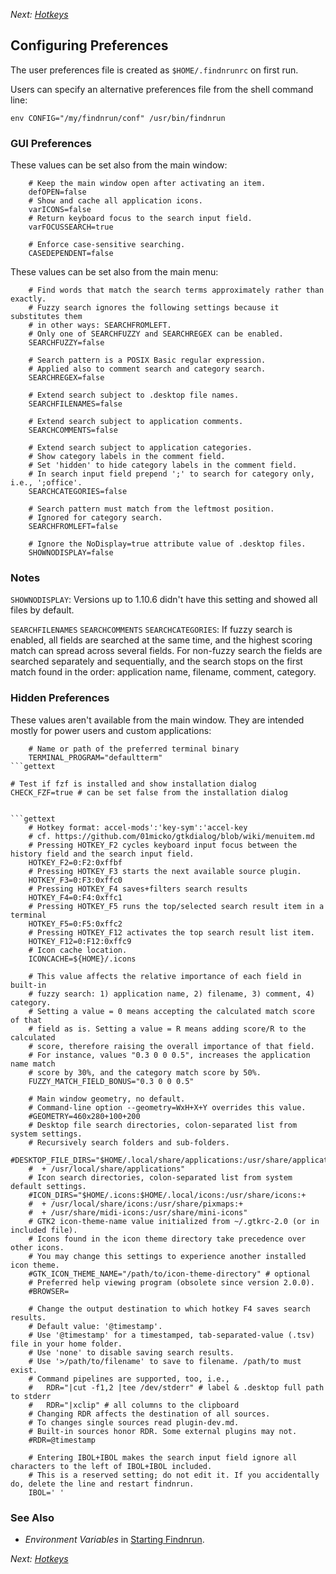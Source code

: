_Next: [Hotkeys](hotkey.md)_

## Configuring Preferences

The user preferences file is created as `$HOME/.findnrunrc` on first run.

Users can specify an alternative preferences file from the shell command
line:

    env CONFIG="/my/findnrun/conf" /usr/bin/findnrun

### GUI Preferences

These values can be set also from the main window:
```gettext
    # Keep the main window open after activating an item.
    defOPEN=false
    # Show and cache all application icons.
    varICONS=false
    # Return keyboard focus to the search input field.
    varFOCUSSEARCH=true
```
```gettext
    # Enforce case-sensitive searching.
    CASEDEPENDENT=false
```

These values can be set also from the main menu:
```gettext
    # Find words that match the search terms approximately rather than exactly.
    # Fuzzy search ignores the following settings because it substitutes them
    # in other ways: SEARCHFROMLEFT.
    # Only one of SEARCHFUZZY and SEARCHREGEX can be enabled.
    SEARCHFUZZY=false
```

```gettext
    # Search pattern is a POSIX Basic regular expression.
    # Applied also to comment search and category search.
    SEARCHREGEX=false
```

```gettext
    # Extend search subject to .desktop file names.
    SEARCHFILENAMES=false
```

```gettext
    # Extend search subject to application comments.
    SEARCHCOMMENTS=false
```

```gettext
    # Extend search subject to application categories.
    # Show category labels in the comment field.
    # Set 'hidden' to hide category labels in the comment field.
    # In search input field prepend ';' to search for category only, i.e., ';office'.
    SEARCHCATEGORIES=false
```

```gettext
    # Search pattern must match from the leftmost position.
    # Ignored for category search.
    SEARCHFROMLEFT=false
```

```gettext
    # Ignore the NoDisplay=true attribute value of .desktop files.
    SHOWNODISPLAY=false
```

### Notes

`SHOWNODISPLAY`: Versions up to 1.10.6 didn't have this setting and showed all
files by default.

`SEARCHFILENAMES` `SEARCHCOMMENTS` `SEARCHCATEGORIES`: If fuzzy search is
enabled, all fields are searched at the same time, and the highest scoring
match can spread across several fields. For non-fuzzy search the fields are
searched separately and sequentially, and the search stops on the first
match found in the order: application name, filename, comment, category.

### Hidden Preferences

These values aren't available from the main window. They are intended mostly for
power users and custom applications:
```gettext
    # Name or path of the preferred terminal binary
    TERMINAL_PROGRAM="defaultterm"
```gettext
```
    # Test if fzf is installed and show installation dialog
    CHECK_FZF=true # can be set false from the installation dialog
```

```gettext
    # Hotkey format: accel-mods':'key-sym':'accel-key
    # cf. https://github.com/01micko/gtkdialog/blob/wiki/menuitem.md
    # Pressing HOTKEY_F2 cycles keyboard input focus between the history field and the search input field.
    HOTKEY_F2=0:F2:0xffbf
    # Pressing HOTKEY_F3 starts the next available source plugin.
    HOTKEY_F3=0:F3:0xffc0
    # Pressing HOTKEY_F4 saves+filters search results
    HOTKEY_F4=0:F4:0xffc1
    # Pressing HOTKEY_F5 runs the top/selected search result item in a terminal
    HOTKEY_F5=0:F5:0xffc2
    # Pressing HOTKEY_F12 activates the top search result list item.
    HOTKEY_F12=0:F12:0xffc9
    # Icon cache location.
    ICONCACHE=${HOME}/.icons
```

```gettext
    # This value affects the relative importance of each field in built-in
    # fuzzy search: 1) application name, 2) filename, 3) comment, 4) category.
    # Setting a value = 0 means accepting the calculated match score of that
    # field as is. Setting a value = R means adding score/R to the calculated
    # score, therefore raising the overall importance of that field.
    # For instance, values "0.3 0 0 0.5", increases the application name match
    # score by 30%, and the category match score by 50%.
    FUZZY_MATCH_FIELD_BONUS="0.3 0 0 0.5"
```

```gettext
    # Main window geometry, no default.
    # Command-line option --geometry=WxH+X+Y overrides this value.
    #GEOMETRY=460x280+100+200
    # Desktop file search directories, colon-separated list from system settings.
    # Recursively search folders and sub-folders.
    #DESKTOP_FILE_DIRS="$HOME/.local/share/applications:/usr/share/applications:+
    #  + /usr/local/share/applications"
    # Icon search directories, colon-separated list from system default settings.
    #ICON_DIRS="$HOME/.icons:$HOME/.local/icons:/usr/share/icons:+
    #  + /usr/local/share/icons:/usr/share/pixmaps:+
    #  + /usr/share/midi-icons:/usr/share/mini-icons"
    # GTK2 icon-theme-name value initialized from ~/.gtkrc-2.0 (or in included file).
    # Icons found in the icon theme directory take precedence over other icons.
    # You may change this settings to experience another installed icon theme.
    #GTK_ICON_THEME_NAME="/path/to/icon-theme-directory" # optional
    # Preferred help viewing program (obsolete since version 2.0.0).
    #BROWSER=
```

```gettext
    # Change the output destination to which hotkey F4 saves search results.
    # Default value: '@timestamp'.
    # Use '@timestamp' for a timestamped, tab-separated-value (.tsv) file in your home folder.
    # Use 'none' to disable saving search results.
    # Use '>/path/to/filename' to save to filename. /path/to must exist.
    # Command pipelines are supported, too, i.e.,
    #   RDR="|cut -f1,2 |tee /dev/stderr" # label & .desktop full path to stderr
    #   RDR="|xclip" # all columns to the clipboard
    # Changing RDR affects the destination of all sources.
    # To changes single sources read plugin-dev.md.
    # Built-in sources honor RDR. Some external plugins may not.
    #RDR=@timestamp
```

```gettext
    # Entering IBOL+IBOL makes the search input field ignore all characters to the left of IBOL+IBOL included.
    # This is a reserved setting; do not edit it. If you accidentally do, delete the line and restart findnrun.
    IBOL=' '
```

### See Also

 * _Environment Variables_ in [Starting Findnrun](running.md).

_Next: [Hotkeys](hotkey.md)_
